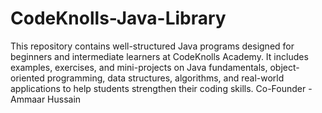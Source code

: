 # CodeKnolls-Java-Library
This repository contains well-structured Java programs designed for beginners and intermediate learners at CodeKnolls Academy. It includes examples, exercises, and mini-projects on Java fundamentals, object-oriented programming, data structures, algorithms, and real-world applications to help students strengthen their coding skills.
Co-Founder - Ammaar Hussain
